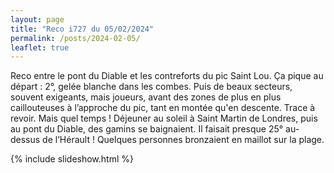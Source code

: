 ```yaml
---
layout: page
title: "Reco i727 du 05/02/2024"
permalink: /posts/2024-02-05/
leaflet: true
---
```

Reco entre le pont du Diable et les contreforts du pic Saint Lou. Ça pique au départ : 2°, gelée blanche dans les combes. Puis de beaux secteurs, souvent exigeants, mais joueurs, avant des zones de plus en plus caillouteuses à l’approche du pic, tant en montée qu'en descente. Trace à revoir. Mais quel temps ! Déjeuner au soleil à Saint Martin de Londres, puis au pont du Diable, des gamins se baignaient. Il faisait presque 25° au-dessus de l’Hérault ! Quelques personnes bronzaient en maillot sur la plage.
  
{% include slideshow.html %}